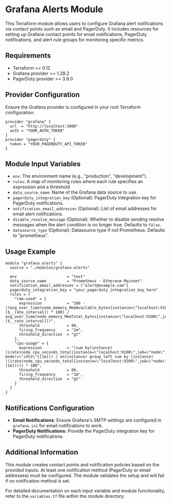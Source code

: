 
# Grafana Alerts Module

This Terraform module allows users to configure Grafana alert notifications via contact points such as email and PagerDuty. It includes resources for setting up Grafana contact points for email notifications, PagerDuty notifications, and alert rule groups for monitoring specific metrics.

## Requirements

- Terraform >= 0.12
- Grafana provider >= 1.28.2
- PagerDuty provider >= 3.9.0

## Provider Configuration

Ensure the Grafana provider is configured in your root Terraform configuration:

```hcl
provider "grafana" {
  url  = "http://localhost:3000" 
  auth = "YOUR_AUTH_TOKEN"
}
provider "pagerduty" {
  token = "YOUR_PAGERDUTY_API_TOKEN"
}
```

## Module Input Variables

- `env`: The environment name (e.g., "production", "development").
- `rules`: A map of monitoring rules where each rule specifies an expression and a threshold.
- `data_source_name`: Name of the Grafana data source to use.
- `pagerduty_integration_key` (Optional): PagerDuty integration key for PagerDuty notifications.
- `notification_email_addresses` (Optional): List of email addresses for email alert notifications.
- `disable_resolve_message` (Optional): Whether to disable sending resolve messages when the alert condition is no longer true. Defaults to `false`.
- `datasource_type` (Optional): Datasource type if not Prometheus. Defaults to "prometheus".

## Usage Example

```hcl
module "grafana_alerts" {
  source = "./modules/grafana-alerts"

  env                      = "test"
  data_source_name         = "Prometheus - Ethereum Mainnet"
  notification_email_addresses = ["alert@example.com"]
  pagerduty_integration_key = "your_pagerduty_integration_key_here"
  rules = {
    "ram-used" = {
      expression           = "100 - ((avg_over_time(node_memory_MemAvailable_bytes{instance=\"localhost:9100\",job=\"node\"}[$__rate_interval]) * 100) / avg_over_time(node_memory_MemTotal_bytes{instance=\"localhost:9100\",job=\"node\"}[$__rate_interval]))",
      threshold            = 90,
      firing_frequency     = "1m",
      threshold_direction  = "gt"
    },
    "cpu-usage" = {
      expression           = "(sum by(instance) (irate(node_cpu_seconds_total{instance=\"localhost:9100\",job=\"node\", mode!=\"idle\"}[1m])) / on(instance) group_left sum by (instance)((irate(node_cpu_seconds_total{instance=\"localhost:9100\",job=\"node\"}[1m])))) * 100",
      threshold            = 80,
      firing_frequency     = "1m",
      threshold_direction  = "gt"
    }
  }
}

```

## Notifications Configuration

- **Email Notifications**: Ensure Grafana's SMTP settings are configured in `grafana.ini` for email notifications to work.
- **PagerDuty Notifications**: Provide the PagerDuty integration key for PagerDuty notifications.

## Additional Information

This module creates contact points and notification policies based on the provided inputs. At least one notification method (PagerDuty or email addresses) must be configured. The module validates the setup and will fail if no notification method is set.

For detailed documentation on each input variable and module functionality, refer to the `variables.tf` file within the module directory.
